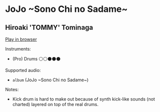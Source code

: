 # JoJo ~Sono Chi no Sadame~

## Hiroaki 'TOMMY' Tominaga


[Play in browser](http://pages.cs.wisc.edu/~tolly/customs/?title=jojo-sono-chi-no-sadame&artist=hiroaki-tominaga)

Instruments:

  * (Pro) Drums ⚪️⚪️⚫️⚫️⚫️

Supported audio:

  * `album` (JoJo ~Sono Chi no Sadame~)

Notes:

  * Kick drum is hard to make out because of synth kick-like sounds (not charted) layered on top of the real drums.

